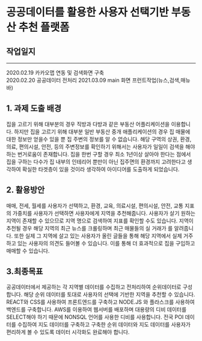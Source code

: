 # 공공데이터를 활용한 사용자 선택기반 부동산 추천 플랫폼

## 작업일지

---

2020.02.19 카카오맵 연동 및 검색화면 구축  
2020.02.20 공공데이터 전처리
  2021.03.09 main 화면 프런트작업(뉴스,검색,매뉴바)

## 1. 과제 도출 배경

집을 고르기 위해 대부분의 경우 직방과 다방과 같은 부동산 어플리케이션을 이용합니다. 하지만 집을 고르기 위해 대부분 일반 부동산 중개 애플리케이션의 경우 집 매물에 대한 정보만 얻을수 있을 뿐 집 주변의 정보를 알 수 없습니다. 해당 구역의 상권, 환경, 의료, 편의시설, 안전, 등의 주변정보를 확인하기 위해서는 사용자가 일일이 검색을 해야 하는 번거로움이 존재합니다. 집을 한번 구할 경우 최소 1년이상 살아야 한다는 점에서 집을 구하는 다수가 집 내부의 인테리어 뿐만이 아닌 집주면의 환경까지 고려한다고 생각하여 확실한 타겟층이 있을 것이라 생각하여 아이디어를 도출하게 되었습니다.

## 2. 활용방안

매매, 전세, 월세를 사용자가 선택하고, 환경, 교육, 의료시설, 편의시설, 안전, 교통 지표의 가중치를 사용자가 선택하면 사용자에게 지역을 추천해줍니다. 사용자가 살기 원하는 지역이 존재할 수 있으므로 지역 명으로 검색하여 지표를 확인할 수도 있습니다. 지역이 추천될 경우 해당 지역의 최근 뉴스를 크롤링하며 최근 매물들의 실 거래가 를 알려줍니다. 또한 실제 그 지역에 살고 있는 사용자가 올린 글들을 통해 해당 지역에서 실제 거주하고 있는 사용자의 의견도 들어볼 수 있습니다. 이를 통해 더 효과적으로 집을 구입하고 매매할 수 있습니다.

## 3.최종목표

공공데이터에서 제공하는 각 지역별 데이터를 수집하고 전처리하여 순위데이터로 구성합니다. 해당 순위 데이터를 토대로 사용자의 선택에 기반한 지역을 추천할 수 있습니다. REACT와 CSS를 사용하여 프론트엔드를 구축하고 NODE.JS 와 플라스크를 사용하여 백엔드를 구축합니다. AWS를 이용하여 웹서버를 배포하며 대용량의 디비 데이터를 SELECT해야 하기 때문에 NONSQL 언어를 사용한 디비를 사용합니다. 전국 POI 데이터를 수집하여 지도 데이터를 구축하고 구축한 순위 데이터와 지도 데이터를 사용자가 편리하게 볼 수 있도록 데이터 시각화도 완료해야 합니다.
